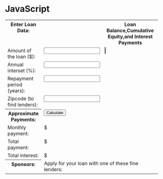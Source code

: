 # JavaScript
<!DOCTYPE html>
<html>
<head>
	<title>JavaScript Loan Calculator</title>
	<style type="text/css">/* 这是一个css样式表：定义了程序输出的样式*/ 
		.output {font-weight: bold;}            /*计算结果定义为粗体*/       
		#payment {text-decoration: underline;}  /*定义 id="payment" 的元素样式*/  
		#graph {border: solid black 1px;}       /*图表有一个1像素的边框*/
		th,td {vertical-align: top;}            /*表格单元格对其方式为顶端对齐*/
	</style>
</head>
<body>
<!-- 只是一个HTML表格，其中包含<input>元素可以用来输入数据。
     程序将在<span>元素中显示计算结果，这些元素都具有类似"interset"和"years"的id
     这些id将在表格下面的JavaScript代码中用到。我们注意到，有一些input元素定义了
     "onchange"或"onclick"的事件处理程序，以便用户在输入数据或点击inputs时执行指
     定的JavaSCript代码段
     -->
<table>
	<tr>
		<th>Enter Loan Data:</th>
		<td></td>
		<th>Loan Balance,Cumulative Equity,and Interest Payments</th>
	</tr>
	<tr>
		<td>Amount of the loan ($):</td>
		<td><input id="amount" onchange="calculate();"></td>
		<td rowspan="8"><canvas id="graph" width="400px" height="250px"></canvas></td>
	</tr>
	<tr>
		<td>Annual interset (%):</td>
		<td><input id="apr" onchange="calculate();"></td>
	</tr>
	<tr>
		<td>Repayment period (years):</td>
		<td><input id="years" onchange="calculate();"></td>
	</tr>
	<tr>
		<td>Zipcode (to find lenders):</td>
		<td><input id="zipcode" onchange="calculate();"></td>
	</tr>
	<tr>
		<th>Approximate Payments:</th>
		<td><button onclick="calculate();">Calculate</button></td>
	</tr>
	<tr>
		<td>Monthly payment:</td>
		<td>$<span class="output" id="payment"></span></td>
	</tr>
	<tr>
		<td>Total payment:</td>
		<td>$<span class="output" id="total"></span></td>
	</tr>
	<tr>
		<td>Total interest:</td>
		<td>$<span class="output" id="totalinterest"></span></td>
	</tr>
	<tr>
		<th>Sponsors:</th>
		<td colspan="2">
			Apply for your loan with one of these fine lenders:
			<div id="lenders"></div>
		</td>
	</tr>
</table>

<!-- 随后是JavaScript代码，这些代码内嵌在了一个<script>标签里 -->
<!-- 通常情况下，这些脚本代码应当放在<head>标签中 -->
<!-- 将JavaScript代码放在HTML代码之后仅仅是为了便于理解 -->
<script type="text/javascript">
"use strict";  //如果浏览器支持的话，则开启ECMAScript 5的严格模式
/*这里的脚本定义了caculate()函数，在HTML代码中绑定事件处理程序时会调用它
*这个函数从<input>元素中读取数据，计算贷款赔付信息，并将结果显示在<span>元素中
*同样，这里还保存了用户数据，展示了放贷人链接并绘制出了图表
*/
function calculate(){
	//查找文档中用于输入输出的元素
	var amount = document.getElementById("amount");
	var apr = document.getElementById("apr");
	var years = document.getElementById("years");
	var zipcode = document.getElementById("zipcode");
	var payment = document.getElementById("payment");
	var total = document.getElementById("total");
	var totalinterest = document.getElementById("totalinterest");

	//假设所有的输入都是合法的，将在input元素中获取输入数据
	//将百分比格式转换为小数格式，并从年利率转换为月利率
	//将年度赔付转换为月度赔付
	var principal = parseFloat(amount.value);
	var interest = parseFloat(apr.value) / 100 / 12;
	var payments = parseFloat(years.value) * 12;

	//现在计算月度赔付的数据
	var x = Math.pow(1 + interest,payments);  //Math.pow() 进行幂次运算
	var monthly = (principal * x * interest) / (x - 1);

	//如果结果没有超过JavaScript能表示的数字范围，且用户的输入也正确
	//这里所展示的结果就是合法的
	if(isFinite(monthly)) {
		//将数据填充至输出字段的位置，四舍五入到小数点后两位数字
		payment.innerHTML = monthly.toFixed(2);
		total.innerHTML = (monthly * payments).toFixed(2);
		totalinterest.innerHTML = ((monthly * payments) - principal).toFixed(2);

		//将用户的输入数据保存下来，这样在下次访问时也能取到数据
		save(amount.value,apr.value,years.value,zipcode.value);

		//找到并展示本地放贷人，但忽略网络错误
		try { //捕获这段代码抛出的所有异常
			getLeaders(amount.value,apr.value,years.value,zipcode.value);
		}
	    catch(e){/*忽略这些异常*/}

	    //最后，用图表展示贷款余额，利息和资产收益
	    chart(principal,interest,monthly,payments);
	} else {
		//计算结果不是数字或者无穷大，意味着输入数据是非法或不完整的
		//清空之前的输出数据
		payment.innerHTML = "";
		total.innerHTML = "";
		totalinterest.innerHTML = "";
		chart();
	}
}
//将用户的输入保存至localStorage对象的属性中，这些属性在再次访问时还会继续保持在原位置
//如果你在浏览器中按照file://URL的方式直接打开本地文件，则无法在某些浏览器中使用存储功能
//而通过HTTP打开文件是可行的
function save(amount,apr,years,zipcode){
	if (window.localStorage) {
        localStorage.loan_amount = amount;
        localStorage.loan_apr = apr;
        localStorage.loan_years = years;
        localStorage.loan_zipcode =	zipcode;	 
	}
}

// 在文档首次加载时，将会尝试还原输入字段
window.onload = function(){
	//如果浏览器支持本地存储并且上次保存的值是存在的
	if(window.localStorage && localStorage.loan_amount){
		document.getElementById("amount").value = localStorage.loan_amount;
		document.getElementById("apr").value = localStorage.loan_apr;
		document.getElementById("years").value = localStorage.loan_years;
		document.getElementById("zipcode").value = localStorage.loan_zipcode;
	}
};

//将用户的输入发送至服务器端脚本（理论上）将返回一个本地放贷人的链接列表，
//在这个例子中并没有实现这种查找放贷人的服务
//但如果改服务器存在，该函数会使用它
function getLenders(amount,apr,years,zipcode){
	//如果浏览器不支持XMLHttpRequest对象，则退出
	if (!window.XMLHttpRequest) return;

	//找到要显示放贷人列表的元素
	var ad = document.getElementById("lenders");
	if(!ad) return;              //如果返回为空，则退出  

	//将用户的输入数据进行URL编码，并作为查询参数附加在URL里
	var url = "getLenders.php"+            //处理数据的URL地址
	"?amt=" + encodeURLComponent(amount) + //使用查询串中的数据
	"&apr=" + encodeURLComponent(apr) +
	"&yrs=" + encodeURLComponent(years) +
	"&zip=" + encodeURLComponent(zipcode);

	//通过XMLHttpRequest对象来提取返回数据
	var req = new XMLHttpRequest();         //发起一个新的请求
	req.open("GET",url);					//通过URL发起一个HTTP GET请求
	req.send(null);							//不带任何正文发送这个请求

	//在返回数据之前，注册了一个事件处理函数，这个处理函数将会在服务器的响应
	//返回至客户端的时候调用
	//这种异步编程模型在客户端JavaScript中非常常见的
	req.onreadystatechange = function(){
		if (req.readyState == 4 && req.status == 200) {
			//如果代码运行到这里，说明我们得到了一个合法且完整的HTTP响应
			var response = req.responseText;      //HTTP响应是以字符串的形式呈现的  
			var lenders = JSON.parse(response);   //将其解析为JS数组

			// 将数组中的放贷人对象转换为HTML字符串形式
			var list = "";
			for (var i = 0 ; i < lenders.length; i++){
				list += "<li><a href='"+ lenders[i].url +"'>" +
						lenders[i].name + "</a>";
			}

			//将数据在HTML元素中呈现出来
			ad.innerHTML = "<ul>" + list + "</ul>";
		}
	}
}

//在HTML<canvas>元素中用图表展示月度贷款余额，利息和资产收益
//如果不传入参数的话，则清空之前的图表数据
function chart(principal,interest,monthly,payments){
	var graph = document.getElementById("graph");  //得到<canvas>标签
	graph.width = graph.width; //用一种巧妙的手法清除并重置画布

	//如果不传入参数，或者浏览器不支持画布，则直接返回
	if (arguments.length == 0 || !graph.getContext) return;

	//获得画布元素的"context"对象，这个对象定义了一组绘画API
	var g = graph.getContext("2d");              //所有的绘画操作都将基于这个对象
	var width = graph.width,
	height = graph.height;						 //获得画布大小	

	//这里的函数作用是将付款数字和美元数据转换为像素
	function paymentToX(n){
		return n * width / payments;
	}
	function amountToY(a){
		return height - (a *height /(monthly * payments *1.05));
	}

	//付款数据是一条从（0，0）到（payments，monthly*payments）的直线
	g.moveTo(paymentToX(0),amountToY(0));
	g.lineTo(paymentToX(payments),amountToY(monthly*payments));
	g.lineTo(paymentToX(payments),amountToY(0));
	g.closePath();
	g.fillStyle = "#f88";
	g.fill();
	g.font = "bold 12px sans-serif";
	g.fillText("Total Interest Payments",20,20);

	//很多资产数据并不是线性的，很难将其反映至图表中
	var equity = 0;
	g.beginPath();
	g.moveTo(paymentToX(0),amountToY(0));
	for(var p = 1; p <= payments; p++){
		var thisMonthsInterest = (principal - equity) * interest;
		equity += (monthly - thisMonthsInterest);
		g.lineTo(paymentToX(p),amountToY(equity));
	}
	g.lineTo(paymentToX(payments),amountToY(0));
	g.closePath();
	g.fillStyle = "green";
	g.fill();
	g.fillText("Total Equity",20,35);

	//再次循环，余额数据显示为黑色粗线条
	var bal = principal;
	g.beginPath();
	g.moveTo(paymentToX(0),amountToY(bal));
	for (var p = 1; p <= payments; p++){
		var thisMonthsInterest = bal * interest;
		bal -= (monthly - thisMonthsInterest);
		g.lineTo(paymentToX(p),amountToY(bal));
	}
    g.lineWidth = 3;
    g.stroke();
    g.fillStyle = "black";
    g.fillText("Loan Balance",20,50);

    //将年度数据在X轴做标记
    g.textAlign = "center";
    var y = amountToY(0);
    for(var year = 1; year * 12 <= payments; year++){
    	var x = paymentToX(year * 12);
    	g.fillRect(x - 0.5, y - 3 , 1 , 3);
    	if (year == 1) g.fillText ("year", x, y - 5);
    	if (year % 5 == 0 && year * 12 !== payments) g.fillText(String(year), x, y - 5);
    }

    //将赔付数额标记在右边界
    g.textAlign = "right";
    g.textBaseline = "middle";
    var ticks = [monthly * payments, principal];
    var rightEdge = paymentToX(payments);
    for (var i = 0; i < ticks.length; i++){
    	var y = amountToY(ticks[i]);
    	g.fillRect(rightEdge - 3, y - 0.5, 3 ,1)
    	g.fillText(String(ticks[i].toFixed(0)),rightEdge - 5, y);
    }
}
</script>
</body>
</html>
